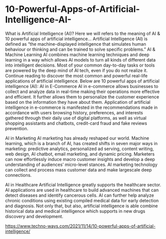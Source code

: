 # 10-Powerful-Apps-of-Artificial-Intelligence-AI-
What is Artificial Intelligence (AI)? Here we will refers to the meaning of AI &amp; 10 powerful apps of artificial intelligence…  Artificial Intelligence (AI) is defined as “the machine-displayed intelligence that simulates human behaviour or thinking and can be trained to solve specific problems.”  AI &amp; Machine Learning  AI combines machine learning techniques and deep learning in a way which allows AI models to turn all kinds of different data into intelligent decisions. Most of your common day-to-day tasks or tools are powered by the deep mind of AI tech, even if you do not realize it. Continue reading to discover the most common and powerful real-life applications of artificial intelligence.
Below are 10 powerful apps of artificial intelligence (AI):
AI in E-Commerce
AI in e-commerce allows businesses to collect and analyze data in real-time making their operations more effective and efficient. It further allows them to personalize the customer experience based on the information they have about them. Application of artificial intelligence in e-commerce is manifested in the recommendations made in accordance with users browsing history, preferences, and interests gathered through their daily use of digital platforms, as well as virtual shopping assistants and chatbots, credit-card fraud and fake reviews prevention.

AI in Marketing
AI marketing has already reshaped our world. Machine learning, which is a branch of AI, has created shifts in seven major ways in marketing: predictive analytics, personalized ad serving, content writing, web design, AI chatbot, email marketing, and dynamic pricing. Marketers can now effortlessly induce macro customer insights and develop a deep understanding of audiences’ micro-level stances. AI marketing technology can collect and process mass customer data and make largescale deep connections.

AI in Healthcare
Artificial Intelligence greatly supports the healthcare sector. AI applications are used in healthcare to build advanced machines that can detect diseases and identify cancerous cells. AI can further help analyze chronic conditions using existing compiled medical data for early detection and diagnosis. Not only that, but also, artificial intelligence is able combine historical data and medical intelligence which supports in new drugs discovery and development.

https://www.techno-ways.com/2021/11/14/10-powerful-apps-of-artificial-intelligence/
